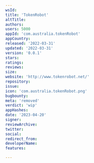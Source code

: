 ```yaml
---
wsId: 
title: 'TokenRobot'
altTitle: 
authors: 
users: 5000
appId: 'com.australia.tokenRobot'
appCountry: 
released: '2022-03-31'
updated: '2022-03-31'
version: '0.0.1'
stars: 
ratings: 
reviews: 
size: 
website: 'http://www.tokenrobot.net/'
repository: 
issue: 
icon: 'com.australia.tokenRobot.png'
bugbounty: 
meta: 'removed'
verdict: 'wip'
appHashes: 
date: '2023-04-20'
signer: 
reviewArchive: 
twitter: 
social: 
redirect_from: 
developerName: 
features: 

---
```



